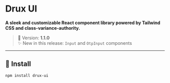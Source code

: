 # Drux UI

**A sleek and customizable React component library powered by Tailwind CSS and class-variance-authority.**

> 🎉 Version: **1.1.0**  
> ✨ New in this release: `Input` and `OtpInput` components

---

## 🚀 Install

```bash
npm install drux-ui
